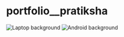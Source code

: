 # portfolio__pratiksha
![Laptop background](https://github.com/user-attachments/assets/a0a0e129-419f-4db3-96d1-9af7805f6b39)
![Android background](https://github.com/user-attachments/assets/f2c58b53-2a59-4586-8b9e-5471954f9a70)
